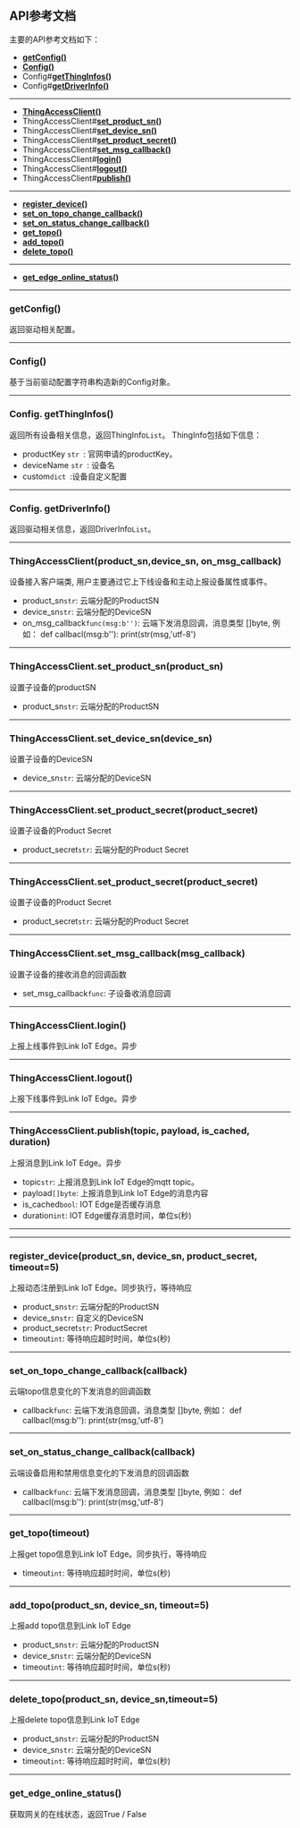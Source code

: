 
## API参考文档

主要的API参考文档如下：

* **[getConfig()](#getConfig)**
* **[Config()](#Config)**
* Config#**[getThingInfos()](#getThingInfos)**
* Config#**[getDriverInfo()](#getDriverInfo)**

---

* **[ThingAccessClient()](#thingaccessclient)**
* ThingAccessClient#**[set_product_sn()](#set_product_sn)**
* ThingAccessClient#**[set_device_sn()](#set_device_sn)**
* ThingAccessClient#**[set_product_secret()](#set_product_secret)**
* ThingAccessClient#**[set_msg_callback()](#set_msg_callback)**
* ThingAccessClient#**[login()](#login)**
* ThingAccessClient#**[logout()](#logout)**
* ThingAccessClient#**[publish()](#publish)**

---
* **[register_device()](#register)**
* **[set_on_topo_change_callback()](#set_on_topo_change_callback)**
* **[set_on_status_change_callback()](#set_on_status_change_callback)**
* **[get_topo()](#get_topo)**
* **[add_topo()](#add_topo)**
* **[delete_topo()](#delete_topo)**


---
* **[get_edge_online_status()](#get_edge_online_status)**

---
<a name="getConfig"></a>
### getConfig()
返回驱动相关配置。

---
<a name="Config"></a>
### Config()
基于当前驱动配置字符串构造新的Config对象。

---
<a name="getThingInfos"></a>
### Config. getThingInfos()
返回所有设备相关信息，返回ThingInfo`List`。
ThingInfo包括如下信息：

* productKey `str `: 官网申请的productKey。
* deviceName `str `: 设备名
* custom`dict `:设备自定义配置

---
<a name="getDriverInfo"></a>
### Config. getDriverInfo()
返回驱动相关信息，返回DriverInfo`List`。

---
<a name="thingaccessclient"></a>
### ThingAccessClient(product_sn,device_sn, on_msg_callback)
设备接入客户端类, 用户主要通过它上下线设备和主动上报设备属性或事件。

* product_sn`str`: 云端分配的ProductSN
* device_sn`str`: 云端分配的DeviceSN
* on_msg_callback`func(msg:b'')`: 云端下发消息回调，消息类型 []byte, 例如： def callbacl(msg:b''): print(str(msg,'utf-8')

---
<a name="set_product_sn"></a>
### ThingAccessClient.set_product_sn(product_sn)
设置子设备的productSN

* product_sn`str`: 云端分配的ProductSN


---
<a name="set_device_sn"></a>
### ThingAccessClient.set_device_sn(device_sn)
设置子设备的DeviceSN

* device_sn`str`: 云端分配的DeviceSN


---
<a name="set_product_secret"></a>
### ThingAccessClient.set_product_secret(product_secret)
设置子设备的Product Secret

* product_secret`str`: 云端分配的Product Secret


---
<a name="set_product_secret"></a>
### ThingAccessClient.set_product_secret(product_secret)
设置子设备的Product Secret

* product_secret`str`: 云端分配的Product Secret


---
<a name="set_msg_callback"></a>
### ThingAccessClient.set_msg_callback(msg_callback)
设置子设备的接收消息的回调函数

* set_msg_callback`func`: 子设备收消息回调


---
<a name="login"></a>
### ThingAccessClient.login()
上报上线事件到Link IoT Edge。异步

---
<a name="logout"></a>
### ThingAccessClient.logout()
上报下线事件到Link IoT Edge。异步


---
<a name="publish"></a>
### ThingAccessClient.publish(topic, payload, is_cached, duration)
上报消息到Link IoT Edge。异步

* topic`str`: 上报消息到Link IoT Edge的mqtt topic。
* payload`[]byte`: 上报消息到Link IoT Edge的消息内容
* is_cached`bool`: IOT Edge是否缓存消息
* duration`int`: IOT Edge缓存消息时间，单位s(秒)

---

---
<a name="register"></a>
### register_device(product_sn, device_sn, product_secret, timeout=5)
上报动态注册到Link IoT Edge。同步执行，等待响应

* product_sn`str`: 云端分配的ProductSN
* device_sn`str`:  自定义的DeviceSN
* product_secret`str`: ProductSecret
* timeout`int`: 等待响应超时时间，单位s(秒)

---
<a name="set_on_topo_change_callback"></a>
### set_on_topo_change_callback(callback)
云端topo信息变化的下发消息的回调函数

* callback`func`: 云端下发消息回调，消息类型 []byte, 例如： def callbacl(msg:b''): print(str(msg,'utf-8')


---
<a name="set_on_status_change_callback"></a>
### set_on_status_change_callback(callback)
云端设备启用和禁用信息变化的下发消息的回调函数

* callback`func`: 云端下发消息回调，消息类型 []byte, 例如： def callbacl(msg:b''): print(str(msg,'utf-8')


---
<a name="get_topo"></a>
### get_topo(timeout)
上报get topo信息到Link IoT Edge。同步执行，等待响应

* timeout`int`: 等待响应超时时间，单位s(秒)

---
<a name="add_topo"></a>
### add_topo(product_sn, device_sn, timeout=5)
上报add topo信息到Link IoT Edge

* product_sn`str`: 云端分配的ProductSN
* device_sn`str`: 云端分配的DeviceSN
* timeout`int`: 等待响应超时时间，单位s(秒)

---
<a name="delete_topo"></a>
### delete_topo(product_sn, device_sn,timeout=5)
上报delete topo信息到Link IoT Edge

* product_sn`str`: 云端分配的ProductSN
* device_sn`str`: 云端分配的DeviceSN
* timeout`int`: 等待响应超时时间，单位s(秒)


---
<a name="get_edge_online_status"></a>
### get_edge_online_status()
获取网关的在线状态，返回True / False
